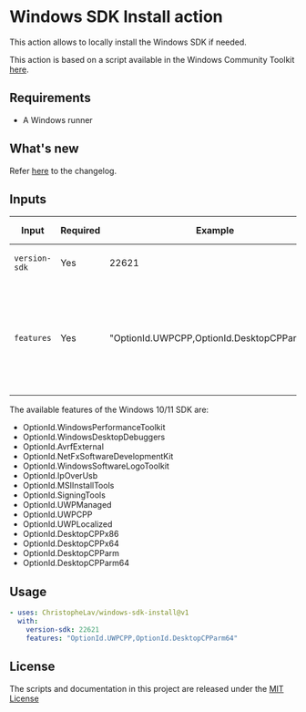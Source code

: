 # Windows SDK Install action

This action allows to locally install the Windows SDK if needed.

This action is based on a script available in the Windows Community Toolkit [here](https://github.com/CommunityToolkit/WindowsCommunityToolkit/blob/main/build/Install-WindowsSdkISO.ps1).

## Requirements

- A Windows runner

## What's new

Refer [here](CHANGELOG.md) to the changelog.

## Inputs

| Input | Required | Example | Default Value | Description |
|-|-|-|-|-|
| `version-sdk`          | Yes | 22621  | | Version of the Windows SDK to install |
| `features`          | Yes | "OptionId.UWPCPP,OptionId.DesktopCPParm64"  | | Features of the Windows SDK to install (corresponding of the `WinSDKSetup.exe /features` switch) separated by a comma |

The available features of the Windows 10/11 SDK are:
- OptionId.WindowsPerformanceToolkit
- OptionId.WindowsDesktopDebuggers
- OptionId.AvrfExternal
- OptionId.NetFxSoftwareDevelopmentKit
- OptionId.WindowsSoftwareLogoToolkit
- OptionId.IpOverUsb
- OptionId.MSIInstallTools
- OptionId.SigningTools
- OptionId.UWPManaged
- OptionId.UWPCPP
- OptionId.UWPLocalized
- OptionId.DesktopCPPx86
- OptionId.DesktopCPPx64
- OptionId.DesktopCPParm
- OptionId.DesktopCPParm64

## Usage

<!-- start usage -->
```yaml
- uses: ChristopheLav/windows-sdk-install@v1
  with:
    version-sdk: 22621
    features: "OptionId.UWPCPP,OptionId.DesktopCPParm64"
```
<!-- end usage -->

## License

The scripts and documentation in this project are released under the [MIT License](LICENSE)